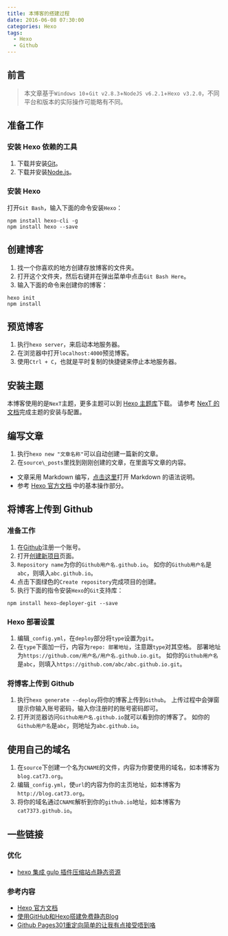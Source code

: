 ```yaml
---
title: 本博客的搭建过程
date: 2016-06-08 07:30:00
categories: Hexo
tags:
  - Hexo
  - Github
---
```

## 前言
> 本文章基于`Windows 10`+`Git v2.8.3`+`NodeJS v6.2.1`+`Hexo v3.2.0`，不同平台和版本的实际操作可能略有不同。

<!-- more -->
## 准备工作
### 安装 Hexo 依赖的工具
1. 下载并安装[Git][]。
2. 下载并安装[Node.js][]。

### 安装 Hexo
打开`Git Bash`，输入下面的命令安装`Hexo`：
```
npm install hexo-cli -g
npm install hexo --save
```

## 创建博客
1. 找一个你喜欢的地方创建存放博客的文件夹。
2. 打开这个文件夹，然后右键并在弹出菜单中点击`Git Bash Here`。
3. 输入下面的命令来创建你的博客：
```
hexo init
npm install
```

## 预览博客
1. 执行`hexo server`，来启动本地服务器。
2. 在浏览器中打开`localhost:4000`预览博客。
3. 使用`Ctrl + C`，也就是平时复制的快捷键来停止本地服务器。

## 安装主题
本博客使用的是`NexT`主题，更多主题可以到 [Hexo 主题库](https://hexo.io/themes/)下载。
请参考 [NexT 的文档][]完成主题的安装与配置。

## 编写文章
1. 执行`hexo new "文章名称"`可以自动创建一篇新的文章。
2. 在`source\_posts`里找到刚刚创建的文章，在里面写文章的内容。
  * 文章采用 Markdown 编写，[点击这里](http://wowubuntu.com/markdown/)打开 Markdown 的语法说明。
  * 参考 [Hexo 官方文档][] 中的基本操作部分。

## 将博客上传到 Github
### 准备工作
1. 在[Github][]注册一个账号。
2. 打开[创建新项目](https://github.com/new)页面。
3. `Repository name`为你的`Github用户名.github.io`。
   如你的`Github用户名`是`abc`，则填入`abc.github.io`。
4. 点击下面绿色的`Create repository`完成项目的创建。
5. 执行下面的指令安装`Hexo`的`Git`支持库：
```
npm install hexo-deployer-git --save
```

### Hexo 部署设置
1. 编辑`_config.yml`，在`deploy`部分将`type`设置为`git`。
2. 在`type`下面加一行，内容为`repo: 部署地址`，注意跟`type`对其空格。
   部署地址为`https://github.com/用户名/用户名.github.io.git`。
   如你的`Github用户名`是`abc`，则填入`https://github.com/abc/abc.github.io.git`。

### 将博客上传到 Github
1. 执行`hexo generate --deploy`将你的博客上传到`Github`。
   上传过程中会弹窗提示你输入账号密码，输入你注册时的账号密码即可。
2. 打开浏览器访问`Github用户名.github.io`就可以看到你的博客了。
   如你的`Github用户名`是`abc`，则地址为`abc.github.io`。

## 使用自己的域名
1. 在`source`下创建一个名为`CNAME`的文件，内容为你要使用的域名，如本博客为`blog.cat73.org`。
2. 编辑`_config.yml`，使`url`的内容为你的主页地址，如本博客为`http://blog.cat73.org`。
3. 将你的域名通过`CNAME`解析到你的`github.io`地址，如本博客为`cat7373.github.io`。

## 一些链接
### 优化
* [hexo 集成 gulp 插件压缩站点静态资源](https://zoakerc.com/archives/minify-static-resources-in-hexo-by-gulp-plugins/)

### 参考内容
* [Hexo 官方文档][]
* [使用GitHub和Hexo搭建免费静态Blog](https://wsgzao.github.io/post/hexo-guide/)
* [Github Pages301重定向简单的让我有点接受唔到咯](http://www.arao.me/2015/github-pages-araome-301-www/)

[Git]:           https://git-scm.com
[Node.js]:       https://nodejs.org
[Hexo]:          https://hexo.io
[Github]:        https://github.com
[Hexo 官方文档]: https://hexo.io/zh-cn/docs/
[NexT 的文档]:   http://theme-next.iissnan.com/getting-started.html
